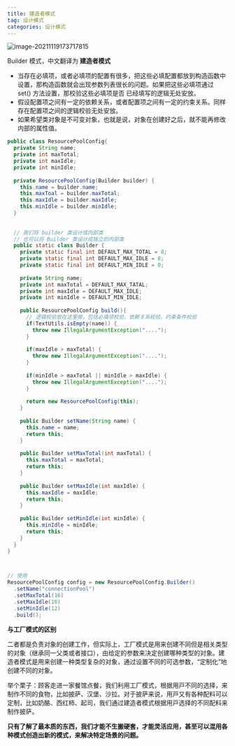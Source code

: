 ```yaml
---
title: 建造者模式
tag: 设计模式
categories: 设计模式 
---
```




![image-20211119173717815](https://i.loli.net/2021/11/19/8iXdcJoVFHWSR5r.png)



Builder 模式，中文翻译为 **建造者模式**



* 当存在必填项，或者必填项的配置有很多，把这些必填配置都放到构造函数中设置，那构造函数就会出现参数列表很长的问题。如果把这些必填项通过 set() 方法设置，那校验这些必填项是否 已经填写的逻辑无处安放。
* 假设配置项之间有一定的依赖关系，或者配置项之间有一定的约束关系。同样存在配置项之间的逻辑校验无处安放。
* 如果希望类对象是不可变对象，也就是说，对象在创建好之后，就不能再修改内部的属性值。

```java
public class ResourcePoolConfig{
  private String name;
  private int maxTotal;
  private int maxIdle;
  private int minIdle;
  
  private ResourcePoolConfig(Builder builder) {
    this.name = builder.name;
    this.maxToal = builder.maxTotal;
    this.maxIdle = builder.maxIdle;
    this.minIdle = builder.minIdle;
  }
  
  
  // 我们将 builder 类设计成内部类
  // 也可以将 Builder 类设计成独立的内部类
  public static class Builder {
    private static final int DEFAULT_MAX_TOTAL = 8;
    private static final int DEFAULT_MAX_IDLE = 8;
    private static final int DEFAULT_MIN_IDLE = 0;
    
    private String name;
    private int maxTotal = DEFAULT_MAX_TATAL;
    private int maxIdle = DEFAULT_MAX_IDLE;
    private int minIdle = DEFAULT_MIN_IDLE;
    
    public ResourcePoolConfig build(){
      // 逻辑校验放在这里做，包括必填项校验，依赖关系校验，约束条件校验
      if(TextUtils.isEmpty(name)) {
        throw new IllegalArgumentException("....");
      }
      
      if(maxIdle > maxTotal) {
        throw new IllegalArgumentException("....");
      }
      
      if(minIdle > maxTotal || minIdle > maxIdle) {
        throw new IllegalArgumentException("....");
      }
      
      return new ResourcePoolConfig(this);
    }
    
    public Builder setName(String name) {
      this.name = name;
      return this;
    }
    
    public Builder setMaxTotal(int maxTotal) {
      this.maxTotal = maxTotal;
      return this;
    }
    
    public Builder setMaxIdle(int maxIdle) {
      this.maxIdle = maxIdle;
      return this;
    }
    
    public Builder setMinIdle(int minIdle) {
      this.minIdle = minIdle;
      return this;
    }
  }
}



// 使用
ResourcePoolConfig config = new ResourcePoolConfig.Builder()
  .setName("connectionPool")
  .setMaxTotal(16)
  .setMaxIdle(10)
  .setMinIdle(12)
  .build();
```

**与工厂模式的区别**

二者都是负责对象的创建工作，但实际上，工厂模式是用来创建不同但是相关类型的对象（继承同一父类或者接口），由给定的参数来决定创建哪种类型的对象。建造者模式是用来创建一种类型复杂的对象，通过设置不同的可选参数，“定制化”地创建不同的对象。



举个栗子：顾客⾛进⼀家餐馆点餐，我们利⽤⼯⼚模式，根据⽤⼾不同的选择，来制作不同的⻝物，⽐如披萨、汉堡、沙拉。对于披萨来说，⽤⼾⼜有各种配料可以定制，⽐如奶酪、西红柿、起司，我们通过建造者模式根据⽤⼾选择的不同配料来制作披萨。



**只有了解了最本质的东西，我们才能不生搬硬套，才能灵活应用，甚至可以混用各种模式创造出新的模式，来解决特定场景的问题。**